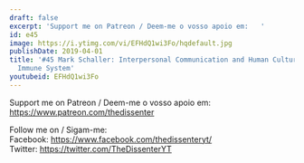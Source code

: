```yaml
---
draft: false
excerpt: 'Support me on Patreon / Deem-me o vosso apoio em:   '
id: e45
image: https://i.ytimg.com/vi/EFHdQ1wi3Fo/hqdefault.jpg
publishDate: 2019-04-01
title: '#45 Mark Schaller: Interpersonal Communication and Human Culture, The Behavioral
  Immune System'
youtubeid: EFHdQ1wi3Fo
---
```

Support me on Patreon / Deem-me o vosso apoio em:   
https://www.patreon.com/thedissenter

Follow me on / Sigam-me:  
Facebook: https://www.facebook.com/thedissenteryt/  
Twitter: https://twitter.com/TheDissenterYT
